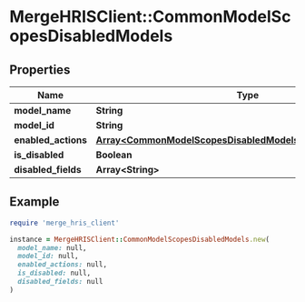 # MergeHRISClient::CommonModelScopesDisabledModels

## Properties

| Name | Type | Description | Notes |
| ---- | ---- | ----------- | ----- |
| **model_name** | **String** |  |  |
| **model_id** | **String** |  |  |
| **enabled_actions** | [**Array&lt;CommonModelScopesDisabledModelsEnabledActionsEnum&gt;**](CommonModelScopesDisabledModelsEnabledActionsEnum.md) |  |  |
| **is_disabled** | **Boolean** |  |  |
| **disabled_fields** | **Array&lt;String&gt;** |  |  |

## Example

```ruby
require 'merge_hris_client'

instance = MergeHRISClient::CommonModelScopesDisabledModels.new(
  model_name: null,
  model_id: null,
  enabled_actions: null,
  is_disabled: null,
  disabled_fields: null
)
```

